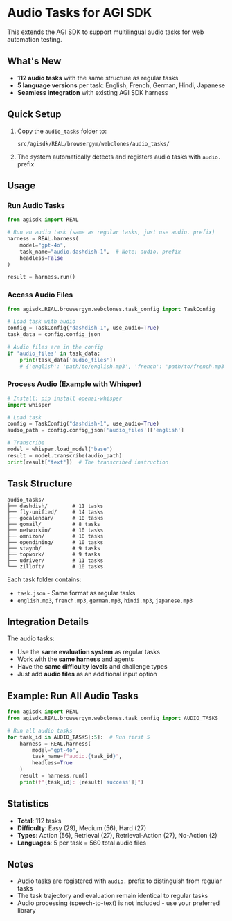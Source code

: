 # Audio Tasks for AGI SDK

This extends the AGI SDK to support multilingual audio tasks for web automation testing.

## What's New

- **112 audio tasks** with the same structure as regular tasks
- **5 language versions** per task: English, French, German, Hindi, Japanese
- **Seamless integration** with existing AGI SDK harness

## Quick Setup

1. Copy the `audio_tasks` folder to:
   ```
   src/agisdk/REAL/browsergym/webclones/audio_tasks/
   ```

2. The system automatically detects and registers audio tasks with `audio.` prefix

## Usage

### Run Audio Tasks

```python
from agisdk import REAL

# Run an audio task (same as regular tasks, just use audio. prefix)
harness = REAL.harness(
    model="gpt-4o",
    task_name="audio.dashdish-1",  # Note: audio. prefix
    headless=False
)

result = harness.run()
```

### Access Audio Files

```python
from agisdk.REAL.browsergym.webclones.task_config import TaskConfig

# Load task with audio
config = TaskConfig("dashdish-1", use_audio=True)
task_data = config.config_json

# Audio files are in the config
if 'audio_files' in task_data:
    print(task_data['audio_files'])
    # {'english': 'path/to/english.mp3', 'french': 'path/to/french.mp3', ...}
```

### Process Audio (Example with Whisper)

```python
# Install: pip install openai-whisper
import whisper

# Load task
config = TaskConfig("dashdish-1", use_audio=True)
audio_path = config.config_json['audio_files']['english']

# Transcribe
model = whisper.load_model("base")
result = model.transcribe(audio_path)
print(result["text"])  # The transcribed instruction
```

## Task Structure

```
audio_tasks/
├── dashdish/        # 11 tasks
├── fly-unified/     # 14 tasks
├── gocalendar/      # 10 tasks
├── gomail/          # 8 tasks
├── networkin/       # 10 tasks
├── omnizon/         # 10 tasks
├── opendining/      # 10 tasks
├── staynb/          # 9 tasks
├── topwork/         # 9 tasks
├── udriver/         # 11 tasks
└── zilloft/         # 10 tasks
```

Each task folder contains:
- `task.json` - Same format as regular tasks
- `english.mp3`, `french.mp3`, `german.mp3`, `hindi.mp3`, `japanese.mp3`

## Integration Details

The audio tasks:
- Use the **same evaluation system** as regular tasks
- Work with the **same harness** and agents
- Have the **same difficulty levels** and challenge types
- Just add **audio files** as an additional input option

## Example: Run All Audio Tasks

```python
from agisdk import REAL
from agisdk.REAL.browsergym.webclones.task_config import AUDIO_TASKS

# Run all audio tasks
for task_id in AUDIO_TASKS[:5]:  # Run first 5
    harness = REAL.harness(
        model="gpt-4o",
        task_name=f"audio.{task_id}",
        headless=True
    )
    result = harness.run()
    print(f"{task_id}: {result['success']}")
```

## Statistics

- **Total**: 112 tasks
- **Difficulty**: Easy (29), Medium (56), Hard (27)
- **Types**: Action (56), Retrieval (27), Retrieval-Action (27), No-Action (2)
- **Languages**: 5 per task = 560 total audio files

## Notes

- Audio tasks are registered with `audio.` prefix to distinguish from regular tasks
- The task trajectory and evaluation remain identical to regular tasks
- Audio processing (speech-to-text) is not included - use your preferred library